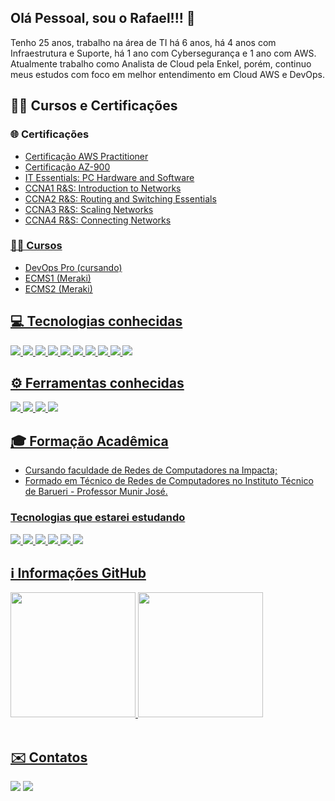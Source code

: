 ## Olá Pessoal, sou o Rafael!!! 👋
Tenho 25 anos, trabalho na área de TI há 6 anos, há 4 anos com Infraestrutura e Suporte, há 1 ano com Cybersegurança e 1 ano com AWS.
Atualmente trabalho como Analista de Cloud pela Enkel, porém, continuo meus estudos com foco em melhor entendimento em Cloud AWS e DevOps.

## 👨‍🎓 Cursos e Certificações
### :globe_with_meridians: Certificações
- <a href="https://www.credly.com/badges/700c0f92-c207-4c8b-82d3-29aa0805e1f7/"/> Certificação AWS Practitioner 
- <a href="https://www.credly.com/badges/81496a69-b977-4b0c-b186-1169c7fc6db3?source=linked_in_profile"/> Certificação AZ-900
- IT Essentials: PC Hardware and Software
- CCNA1 R&S: Introduction to Networks
- CCNA2 R&S: Routing and Switching Essentials
- CCNA3 R&S: Scaling Networks
- CCNA4 R&S: Connecting Networks
### 👨‍💻 Cursos
- DevOps Pro (cursando)
- ECMS1 (Meraki)
- ECMS2 (Meraki)

## 💻 Tecnologias conhecidas
<img src="https://img.shields.io/badge/HTML5-E34F26?style=for-the-badge&logo=html5&logoColor=white" /> <img src="https://img.shields.io/badge/css3-%231572B6.svg?style=for-the-badge&logo=css3&logoColor=white"/> <img src="https://img.shields.io/badge/Linux-FCC624?style=for-the-badge&logo=linux&logoColor=black"/> <img src="https://img.shields.io/badge/vagrant-%231563FF.svg?style=for-the-badge&logo=vagrant&logoColor=white"/> <img src="https://img.shields.io/badge/docker-%230db7ed.svg?style=for-the-badge&logo=docker&logoColor=white"/> <img src="https://img.shields.io/badge/AWS-FF9900?style=for-the-badge&logo=amazonwebservices&logoColor=white"/> <img src="ttps://img.shields.io/badge/microsoft%20azure-0089D6?style=for-the-badge&logo=microsoft-azure&logoColor=white"/> <img src="https://img.shields.io/badge/grafana-%23F46800.svg?style=for-the-badge&logo=grafana&logoColor=white"/> <img src="https://img.shields.io/badge/python-3670A0?style=for-the-badge&logo=python&logoColor=ffdd54"/> <img src="https://img.shields.io/badge/ubiquiti-%230559C9.svg?style=for-the-badge&logo=ubiquiti&logoColor=white"/>
## ⚙️ Ferramentas conhecidas
<img src="https://img.shields.io/badge/Visual%20Studio-5C2D91.svg?style=for-the-badge&logo=visual-studio&logoColor=white"/> <img src="https://img.shields.io/badge/Microsoft_Office-D83B01?style=for-the-badge&logo=microsoft-office&logoColor=white"/> <img src="https://img.shields.io/badge/Notion-%23000000.svg?style=for-the-badge&logo=notion&logoColor=white"/> <img src="https://img.shields.io/badge/github-%23121011.svg?style=for-the-badge&logo=github&logoColor=white"/>
 
## 🎓 Formação Acadêmica
- Cursando faculdade de Redes de Computadores na Impacta;
- Formado em Técnico de Redes de Computadores no Instituto Técnico de Barueri - Professor Munir José.

### Tecnologias que estarei estudando
<img src="https://img.shields.io/badge/Kubernetes-3069DE?style=for-the-badge&logo=kubernetes&logoColor=white"/> <img src="https://img.shields.io/badge/GitHub_Actions-2088FF?style=for-the-badge&logo=github-actions&logoColor=white"/> <img src="https://img.shields.io/badge/Prometheus-000000?style=for-the-badge&logo=prometheus&labelColor=000000"/> <img src="https://img.shields.io/badge/Jenkins-D24939?style=for-the-badge&logo=Jenkins&logoColor=white"/> <img src="https://img.shields.io/badge/Terraform-7B42BC?style=for-the-badge&logo=terraform&logoColor=white"/> <img src="https://img.shields.io/badge/Argo%20CD-1e0b3e?style=for-the-badge&logo=argo&logoColor=#d16044"/>

## ℹ️ Informações GitHub

<div align="start">
<picture>
  <source
    srcset="https://github-readme-stats.vercel.app/api?username=Nunes-Rafael&show_icons=true&theme=dark"
    media="(prefers-color-scheme: dark)"
  />
  <img height=200 src="https://github-readme-stats.vercel.app/api?username=Nunes-Rafael&show_icons=true" />
</picture>
  <img height=200 src="https://github-readme-stats.vercel.app/api/top-langs?username=Nunes-Rafael&layout=compact&langs_count=8" />
 </div>
<br/>

## ✉️ Contatos
<div align="start" height="100px">
    <a href="https://www.linkedin.com/in/rafaeloliveira-nunes" target="_blank"><img src="https://img.shields.io/badge/-LinkedIn-%230077B5?style=for-the-badge&logo=linkedin&logoColor=white" target="_blank"></a> 
  <a href = "mailto:nunes.rafael2000@gmail.com"><img src="https://img.shields.io/badge/-Gmail-%23333?style=for-the-badge&logo=gmail&logoColor=white" target="_blank"></a>
</div>

